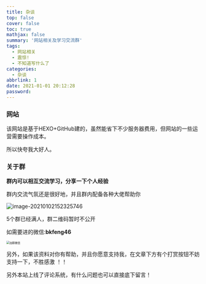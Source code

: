 ```yaml
---
title: 杂谈
top: false
cover: false
toc: true
mathjax: false
summary: '网站相关及学习交流群'
tags:
  - 网站相关
  - 震惊!
  - 不知道写什么了
categories:
  - 杂谈
abbrlink: 1
date: 2021-01-01 20:12:28
password:
---
```


### 网站

该网站是基于HEXO+GitHub建的，虽然能省下不少服务器费用，但网站的一些运营需要操作成本。

所以快夸我大好人。



### 关于群

**群内可以相互交流学习，分享一下个人经验**

群内交流气氛还是很好地，并且群内配备各种大佬帮助你

![image-20210102152325746](https://i.loli.net/2021/01/02/HYBcazNOtg5XVe6.png)

5个群已经满人，群二维码暂时不公开

如需要进的微信:**bkfeng46**

<img src="https://i.loli.net/2021/01/02/UF7me1GifdbrzZy.png" alt="加群微信" style="zoom: 50%;" />









另外，如果该资料对你有帮助，并且你愿意支持我，在文章下方有个打赏按钮不妨支持一下，不胜感激 ！！

另外本站上线了评论系统，有什么问题也可以直接底下留言！




